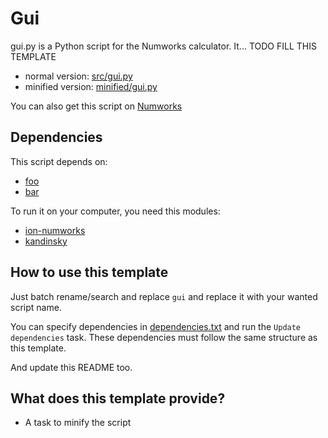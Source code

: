 # Gui

gui.py is a Python script for the Numworks calculator. It... TODO FILL THIS TEMPLATE

- normal version: [src/gui.py](src/gui.py)
- minified version: [minified/gui.py](src/gui.py)

You can also get this script on [Numworks](https://my.numworks.com/python/[USERNAME]/gui)


## Dependencies

This script depends on:
- [foo](https://my.numworks.com/python/[USERNAME]/gui)
- [bar](https://github.com/[USERNAME]/[REPOSITORY-NAME])


To run it on your computer, you need this modules:
- [ion-numworks](https://pypi.org/project/ion-numworks/)
- [kandinsky](https://pypi.org/project/kandinsky/)


## How to use this template

Just batch rename/search and replace `gui` and replace it with your wanted script name.

You can specify dependencies in [dependencies.txt](dependencies.txt) and run the
`Update dependencies` task. These dependencies must follow the same structure as this template.

And update this README too.


## What does this template provide?

- A task to minify the script